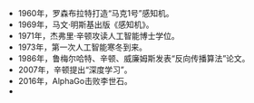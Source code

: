 - 1960年，罗森布拉特打造“马克1号”感知机。
- 1969年，马文·明斯基出版《感知机》。
- 1971年，杰弗里·辛顿攻读人工智能博士学位。
- 1973年，第一次人工智能寒冬到来。
- 1986年，鲁梅尔哈特、辛顿、威廉姆斯发表“反向传播算法”论文。
- 2007年，辛顿提出“深度学习”。
- 2016年，AlphaGo击败李世石。
-